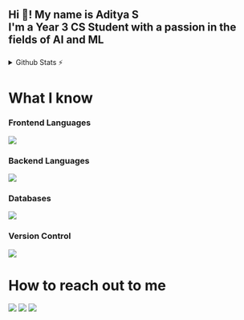 <h2>Hi 👋! My name is Aditya S<br>
I'm a Year 3 CS Student with a passion in the fields of AI and ML</h2>

###

<details>
        <summary>Github Stats ⚡</summary>
        <div>
                <img src="https://github-readme-stats.vercel.app/api/top-langs?username=adityashibu&locale=en&hide_title=false&layout=compact&card_width=320&langs_count=5&theme=dracula&hide_border=false" height="150" alt="languages graph"  />
                <img src="https://github-readme-stats.vercel.app/api?username=adityashibu&show_icons=true&theme=dracula" height="150" alt="languages graph"  />
        </div>
</details>

###

<h1>What I know</h1>
<h3>Frontend Languages</h3>
<p>
    <img src="https://skillicons.dev/icons?i=html,css,react,js"/>
</p>

<h3>Backend Languages</h3>
<p>
    <img src="https://skillicons.dev/icons?i=py,java,c,ocaml,js"/>
</p>

<h3>Databases</h3>
<p>
    <img src="https://skillicons.dev/icons?i=mysql"/>
</p>

<h3>Version Control</h3>
<p>
    <img src="https://skillicons.dev/icons?i=git,github"/>
</p>

###

<h1>How to reach out to me</h1>
<div style="text-decoration:none">
  <a href="https://www.instagram.com/adwii.iii/" target="_blank" style="text-decoration:none;">
    <img src="https://skillicons.dev/icons?i=instagram"/>
  </a>
  <a href="mailto:adityashibuonline@gmail.com" target="_blank" style="text-decoration:none">
    <img src="https://skillicons.dev/icons?i=gmail"/>
  </a>
  <a href="https://www.linkedin.com/in/adityashibu/" target="_blank" style="text-decoration:none">
    <img src="https://skillicons.dev/icons?i=linkedin"/>
  </a>
</div>
